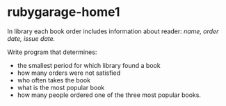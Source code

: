 rubygarage-home1
================

In library each book order includes information about reader: *name, order date, issue date.*

Write program that determines:

* the smallest period for which library found a book
* how many orders were not satisfied
* who often takes the book
* what is the most popular book
* how many people ordered one of the three most popular books.
